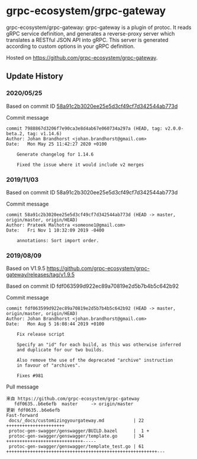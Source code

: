 # grpc-ecosystem/grpc-gateway

grpc-ecosystem/grpc-gateway: grpc-gateway is a plugin of protoc. It reads
gRPC service definition, and generates a reverse-proxy server which translates
a RESTful JSON API into gRPC. This server is generated according to custom
options in your gRPC definition.

Hosted on https://github.com/grpc-ecosystem/grpc-gateway.

## Update History

### 2020/05/25

Based on commit ID [58a91c2b3020ee25e5d3cf49cf7d342544ab773d](https://github.com/grpc-ecosystem/grpc-gateway/commit/7988867d3206f7e90ca3e8d4ab67e060734a297a)

Commit message

```
commit 7988867d3206f7e90ca3e8d4ab67e060734a297a (HEAD, tag: v2.0.0-beta.2, tag: v1.14.6)
Author: Johan Brandhorst <johan.brandhorst@gmail.com>
Date:   Mon May 25 11:42:27 2020 +0100

    Generate changelog for 1.14.6
    
    Fixed the issue where it would include v2 merges
```

### 2019/11/03

Based on commit ID 58a91c2b3020ee25e5d3cf49cf7d342544ab773d

Commit message

```
commit 58a91c2b3020ee25e5d3cf49cf7d342544ab773d (HEAD -> master, origin/master, origin/HEAD)
Author: Prateek Malhotra <someone1@gmail.com>
Date:   Fri Nov 1 10:32:09 2019 -0400

    annotations: Sort import order.
```

### 2019/08/09

Based on V1.9.5
https://github.com/grpc-ecosystem/grpc-gateway/releases/tag/v1.9.5

Based on commit ID fdf063599d922ec89a70819e2d5b7b4b5c642b92

Commit message
```
commit fdf063599d922ec89a70819e2d5b7b4b5c642b92 (HEAD -> master, origin/master, origin/HEAD)
Author: Johan Brandhorst <johan.brandhorst@gmail.com>
Date:   Mon Aug 5 16:08:44 2019 +0100

    Fix release script
    
    Specify an "id" for each build, as this was otherwise inferred
    and duplicate for our two builds.
    
    Also remove the use of the deprecated "archive" instruction
    in favour of "archives".
    
    Fixes #981
```
Pull message
```
来自 https://github.com/grpc-ecosystem/grpc-gateway
   fdf0635..b6e6efb  master     -> origin/master
更新 fdf0635..b6e6efb
Fast-forward
 docs/_docs/customizingyourgateway.md           | 22 ++++++++++++++++++++++
 protoc-gen-swagger/genswagger/BUILD.bazel      |  1 +
 protoc-gen-swagger/genswagger/template.go      | 34 +++++++++++++++++++++++++++++-----
 protoc-gen-swagger/genswagger/template_test.go | 61 +++++++++++++++++++++++++++++++++++++++++++++++++++++++++---
```